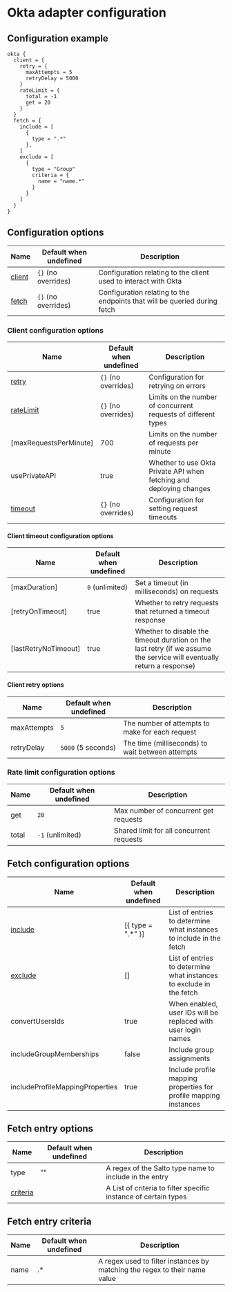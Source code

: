 # Okta adapter configuration
## Configuration example
```hcl
okta {
  client = {
    retry = {
      maxAttempts = 5
      retryDelay = 5000
    }
    rateLimit = {
      total = -1
      get = 20
    }
  }
  fetch = {
    include = [
      {
        type = ".*"
      },
    ]
    exclude = [
      {
        type = "Group"
        criteria = {
          name = "name.*"
        }
      }
    ]
  }
}
```

## Configuration options

| Name                                                     | Default when undefined        | Description
| ---------------------------------------------------------| ------------------------------| -----------
| [client](#client-configuration-options)                  | `{}` (no overrides)             | Configuration relating to the client used to interact with Okta
| [fetch](#fetch-configuration-options)                    | `{}` (no overrides)             | Configuration relating to the endpoints that will be queried during fetch

### Client configuration options

| Name                                                          | Default when undefined   | Description
|---------------------------------------------------------------|--------------------------|------------
| [retry](#retry-configuration-options)                         | `{}` (no overrides)      | Configuration for retrying on errors
| [rateLimit](#rate-limit-configuration-options)                | `{}` (no overrides)      | Limits on the number of concurrent requests of different types
| [maxRequestsPerMinute]                                        |  700                     | Limits on the number of requests per minute
| usePrivateAPI                                                 | true                     | Whether to use Okta Private API when fetching and deploying changes
| [timeout](#client-timeout-configuration-options)              | `{}` (no overrides)      | Configuration for setting request timeouts

#### Client timeout configuration options

| Name                  | Default when undefined | Description
|-----------------------|------------------------|------------
| [maxDuration]         | `0` (unlimited)        | Set a timeout (in milliseconds) on requests
| [retryOnTimeout]      | true                   | Whether to retry requests that returned a timeout response
| [lastRetryNoTimeout]  | true                   | Whether to disable the timeout duration on the last retry (if we assume the service will eventually return a response)

#### Client retry options

| Name           | Default when undefined | Description
|----------------|------------------------|------------
| maxAttempts    | `5`                    | The number of attempts to make for each request
| retryDelay     | `5000` (5 seconds)     | The time (milliseconds) to wait between attempts

### Rate limit configuration options

| Name                                                        | Default when undefined                           | Description
| ------------------------------------------------------------| -------------------------------------------------| -----------
| get                                                         | `20`                                             | Max number of concurrent get requests
| total                                                       | `-1` (unlimited)                                 | Shared limit for all concurrent requests

## Fetch configuration options

| Name                                        | Default when undefined            | Description
|---------------------------------------------|-----------------------------------|------------
| [include](#fetch-entry-options)             | [{ type = ".*" }]                 | List of entries to determine what instances to include in the fetch
| [exclude](#fetch-entry-options)             | []                                | List of entries to determine what instances to exclude in the fetch
| convertUsersIds                             | true                              | When enabled, user IDs will be replaced with user login names
| includeGroupMemberships                     | false                             | Include group assignments
| includeProfileMappingProperties             | true                              | Include profile mapping properties for profile mapping instances

## Fetch entry options

| Name                                        | Default when undefined            | Description
|---------------------------------------------|-----------------------------------|------------
| type                                        | ""                                | A regex of the Salto type name to include in the entry
| [criteria](#fetch-entry-criteria)           |                                   | A List of criteria to filter specific instance of certain types

## Fetch entry criteria

| Name                                        | Default when undefined            | Description
|---------------------------------------------|-----------------------------------|------------
| name                                        | .*                                | A regex used to filter instances by matching the regex to their name value
